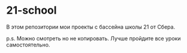 # 21-school
В этом репозитории мои проекты с бассейна школы 21 от Сбера.

p.s. Можно смотреть но не копировать. Лучше пройдите все уроки самостоятельно.
